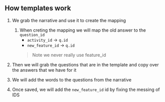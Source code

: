 ## How templates work

1. We grab the narrative and use it to create the mapping
    1. When creting the mapping we will map the old answer to the `question_id`
        - `activity_id` -> `q.id`
        - `new_feature_id` -> `q.id`
        > Note we never really use feature_id

2. Then we will grab the questions that are in the template and copy over the answers that we have for it

3. We will add the words to the questions from the narrative
4. Once saved, we will add the `new_feature_id` id by fixing the messing of IDS
